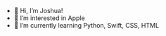 - 👋 Hi, I’m Joshua!
- 👀 I’m interested in Apple
- 🌱 I’m currently learning Python, Swift, CSS, HTML

<!---
Warriorcats625/Warriorcats625 is a ✨ special ✨ repository because its `README.md` (this file) appears on your GitHub profile.
You can click the Preview link to take a look at your changes.
--->
